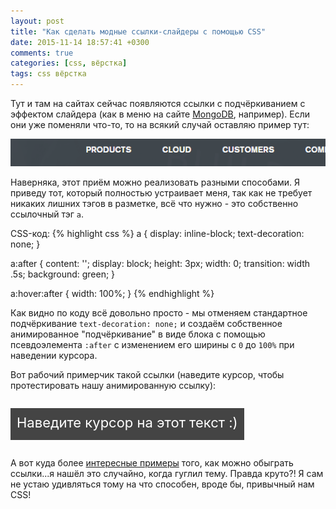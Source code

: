 ```yaml
---
layout: post
title: "Как сделать модные ссылки-слайдеры с помощью CSS"
date: 2015-11-14 18:57:41 +0300
comments: true
categories: [css, вёрстка] 
tags: css вёрстка
---
```


Тут и там на сайтах сейчас появляются ссылки с подчёркиванием с эффектом слайдера (как в меню на сайте [MongoDB](https://www.mongodb.com/), например). Если они уже поменяли что-то, то на всякий случай оставляю пример тут:

<style type="text/css">
.link-example {
	display: inline-block;
    background: #444;
    padding: 10px;
}

.link-example a {
    display: inline-block;
    text-decoration: none;
    color: #FFFFFF;
    font-size: 22px;
}

.link-example a:after {
    content: '';
    display: block;
    height: 5px;
    width: 0;
    transition: width .5s;
    background: #00ABDD;
}

.link-example a:hover:after {
    width: 100%;
}
</style>

![CSS - ссылки с эффектом слайдинга](/images/slider-links-css.gif)

Наверняка, этот приём можно реализовать разными способами. Я приведу тот, который полностью устраивает меня, так как не требует никаких лишних тэгов в разметке, всё что нужно - это собственно ссылочный тэг `a`.

CSS-код:
{% highlight css %}
a {
    display: inline-block;
    text-decoration: none;
}

a:after {
    content: '';
    display: block;
    height: 3px;
    width: 0;
    transition: width .5s;
    background: green;
}

a:hover:after {
    width: 100%;
}
{% endhighlight %}

Как видно по коду всё довольно просто - мы отменяем стандартное подчёркивание `text-decoration: none;` и создаём собственное анимированное "подчёркивание" в виде блока с помощью псевдоэлемента `:after` с изменением его ширины с `0` до `100%` при наведении курсора.

Вот рабочий примерчик такой ссылки (наведите курсор, чтобы протестировать нашу анимированную ссылку):

<p class="link-example">
<a href="#">Наведите курсор на этот текст :)</a>
</p>

А вот куда более [интересные примеры](http://thecodeplayer.com/walkthrough/simple-yet-amazing-css3-border-transition-effects) того, как можно обыграть ссылки...я нашёл это случайно, когда гуглил тему. Правда круто?! Я сам не устаю удивляться тому на что способен, вроде бы, привычный нам CSS!
